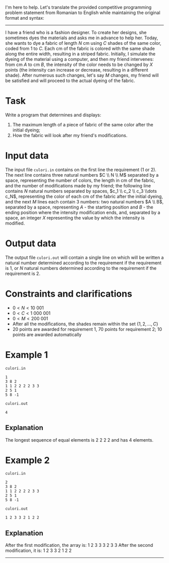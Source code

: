 I'm here to help. Let's translate the provided competitive programming problem statement from Romanian to English while maintaining the original format and syntax:

---

I have a friend who is a fashion designer. To create her designs, she sometimes dyes the materials and asks me in advance to help her. Today, she wants to dye a fabric of length $N$ cm using $C$ shades of the same color, coded from $1$ to $C$. Each cm of the fabric is colored with the same shade along the entire width, resulting in a striped fabric. Initially, I simulate the dyeing of the material using a computer, and then my friend intervenes: from cm $A$ to cm $B$, the intensity of the color needs to be changed by $X$ points (the intensity can increase or decrease, resulting in a different shade). After numerous such changes, let's say $M$ changes, my friend will be satisfied and will proceed to the actual dyeing of the fabric.

# Task

Write a program that determines and displays:
1. The maximum length of a piece of fabric of the same color after the initial dyeing;
2. How the fabric will look after my friend's modifications.

# Input data

The input file `culori.in` contains on the first line the requirement ($1$ or $2$). The next line contains three natural numbers $C \\ N \\ M$ separated by a space, representing the number of colors, the length in cm of the fabric, and the number of modifications made by my friend; the following line contains $N$ natural numbers separated by spaces, $c_1 \\ c_2 \\ c_3 \\dots c_N$, representing the color of each cm of the fabric after the initial dyeing, and the next $M$ lines each contain $3$ numbers: two natural numbers $A \\ B$, separated by a space, representing $A$ - the starting position and $B$ - the ending position where the intensity modification ends, and, separated by a space, an integer $X$ representing the value by which the intensity is modified.

# Output data

The output file `culori.out` will contain a single line on which will be written a natural number determined according to the requirement if the requirement is $1$, or $N$ natural numbers determined according to the requirement if the requirement is $2$.

# Constraints and clarifications

* $0 < N < 10 \ 001$
* $0 < C < 1 \ 000 \ 001$
* $0 < M < 200 \ 001$
* After all the modifications, the shades remain within the set $\{1, 2, \dots, C\}$
* $20$ points are awarded for requirement $1$, $70$ points for requirement $2$; $10$ points are awarded automatically

# Example 1

`culori.in`
```
1
3 8 2
1 1 2 2 2 2 3 3
2 5 1
5 8 -1
```

`culori.out`
```
4
```

## Explanation

The longest sequence of equal elements is $2 \ 2 \ 2 \ 2$ and has $4$ elements.

# Example 2

`culori.in`
```
2
3 8 2
1 1 2 2 2 2 3 3
2 5 1
5 8 -1
```

`culori.out`
```
1 2 3 3 2 1 2 2 
```

## Explanation

After the first modification, the array is: $1 \ 2 \ 3 \ 3 \ 3 \ 2 \ 3 \ 3$
After the second modification, it is: $1 \ 2 \ 3 \ 3 \ 2 \ 1 \ 2 \ 2$ 

---
